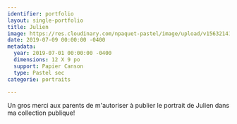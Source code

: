 ```yaml
---
identifier: portfolio
layout: single-portfolio
title: Julien
image: https://res.cloudinary.com/npaquet-pastel/image/upload/v1563214183/67136731_2356975861238314_5727891685866733568_n.jpg
date: 2019-07-09 00:00:00 -0400
metadata:
  year: 2019-07-01 00:00:00 -0400
  dimensions: 12 X 9 po
  support: Papier Canson
  type: Pastel sec
categorie: portraits

---
```

Un gros merci aux parents de m'autoriser à publier le portrait de Julien dans ma collection publique!